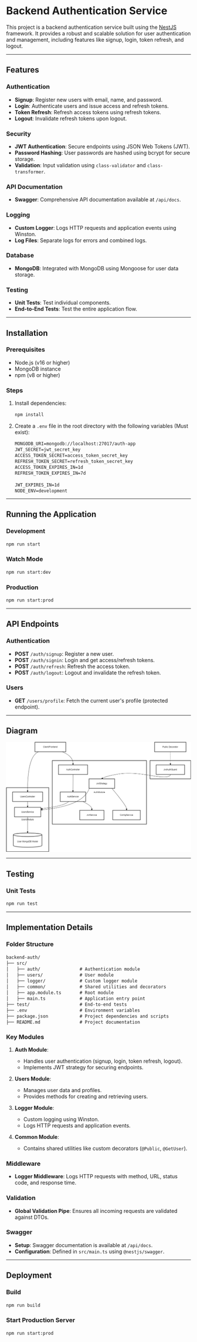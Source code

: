 # Backend Authentication Service

This project is a backend authentication service built using the [NestJS](https://nestjs.com/) framework. It provides a robust and scalable solution for user authentication and management, including features like signup, login, token refresh, and logout.

---

## Features

### Authentication
- **Signup**: Register new users with email, name, and password.
- **Login**: Authenticate users and issue access and refresh tokens.
- **Token Refresh**: Refresh access tokens using refresh tokens.
- **Logout**: Invalidate refresh tokens upon logout.

### Security
- **JWT Authentication**: Secure endpoints using JSON Web Tokens (JWT).
- **Password Hashing**: User passwords are hashed using bcrypt for secure storage.
- **Validation**: Input validation using `class-validator` and `class-transformer`.

### API Documentation
- **Swagger**: Comprehensive API documentation available at `/api/docs`.

### Logging
- **Custom Logger**: Logs HTTP requests and application events using Winston.
- **Log Files**: Separate logs for errors and combined logs.

### Database
- **MongoDB**: Integrated with MongoDB using Mongoose for user data storage.

### Testing
- **Unit Tests**: Test individual components.
- **End-to-End Tests**: Test the entire application flow.

---

## Installation

### Prerequisites
- Node.js (v16 or higher)
- MongoDB instance
- npm (v8 or higher)

### Steps
1. Install dependencies:
   ```bash
   npm install
   ```

2. Create a `.env` file in the root directory with the following variables (Must exist):
   ```env
   MONGODB_URI=mongodb://localhost:27017/auth-app
   JWT_SECRET=jwt_secret_key
   ACCESS_TOKEN_SECRET=access_token_secret_key
   REFRESH_TOKEN_SECRET=refresh_token_secret_key
   ACCESS_TOKEN_EXPIRES_IN=1d
   REFRESH_TOKEN_EXPIRES_IN=7d

   JWT_EXPIRES_IN=1d
   NODE_ENV=development
   ```

---

## Running the Application

### Development
```bash
npm run start
```

### Watch Mode
```bash
npm run start:dev
```

### Production
```bash
npm run start:prod
```

---

## API Endpoints

### Authentication
- **POST** `/auth/signup`: Register a new user.
- **POST** `/auth/signin`: Login and get access/refresh tokens.
- **POST** `/auth/refresh`: Refresh the access token.
- **POST** `/auth/logout`: Logout and invalidate the refresh token.

### Users
- **GET** `/users/profile`: Fetch the current user's profile (protected endpoint).

---

## Diagram

![alt text](AuthApp.drawio.png)

---

## Testing

### Unit Tests
```bash
npm run test
```

---

## Implementation Details

### Folder Structure
```
backend-auth/
├── src/
│   ├── auth/               # Authentication module
│   ├── users/              # User module
│   ├── logger/             # Custom logger module
│   ├── common/             # Shared utilities and decorators
│   ├── app.module.ts       # Root module
│   ├── main.ts             # Application entry point
├── test/                   # End-to-end tests
├── .env                    # Environment variables
├── package.json            # Project dependencies and scripts
├── README.md               # Project documentation
```

### Key Modules
1. **Auth Module**:
   - Handles user authentication (signup, login, token refresh, logout).
   - Implements JWT strategy for securing endpoints.

2. **Users Module**:
   - Manages user data and profiles.
   - Provides methods for creating and retrieving users.

3. **Logger Module**:
   - Custom logging using Winston.
   - Logs HTTP requests and application events.

4. **Common Module**:
   - Contains shared utilities like custom decorators (`@Public`, `@GetUser`).

### Middleware
- **Logger Middleware**: Logs HTTP requests with method, URL, status code, and response time.

### Validation
- **Global Validation Pipe**: Ensures all incoming requests are validated against DTOs.

### Swagger
- **Setup**: Swagger documentation is available at `/api/docs`.
- **Configuration**: Defined in `src/main.ts` using `@nestjs/swagger`.

---

## Deployment

### Build
```bash
npm run build
```

### Start Production Server
```bash
npm run start:prod
```
